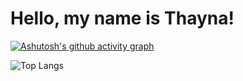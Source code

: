 # Hello, my name is Thayna!

[![Ashutosh's github activity graph](https://github-readme-activity-graph.vercel.app/graph?username=taykas&bg_color=3E1E68&color=b13583&line=b13583&point=ff9494&area=true&hide_border=true)](https://github.com/ashutosh00710/github-readme-activity-graph)

![Top Langs](https://github-readme-stats.vercel.app/api/top-langs/?username=taykas&layout=compact&bg_color=00000000&title_color=622F98)
